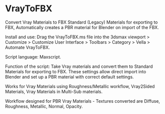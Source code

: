 # VrayToFBX
Convert Vray Materials to FBX Standard (Legacy) Materials for exporting to FBX, Automatically creates a PBR material for Blender on import of the FBX.

Install and use: 
Drag the VrayToFBX.ms file into the 3dsmax viewport > Customize > Customize User Interface > Toolbars > Category > Vella > Automate VrayToFBX.

Script language:
Maxscript.

Function of the script:
Take Vray materials and convert them to Standard Materials for exporting to FBX. These settings allow direct import into Blender and set up a PBR material with correct default settings.

Works for Vray Materials using Roughness/Metallic workflow, Vray2Sided Materials, Vray Materials in Multi-Sub materials.

Workflow designed for PBR Vray Materials - Textures converted are Diffuse, Roughness, Metallic, Normal, Opacity.


